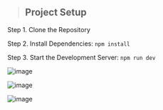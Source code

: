 > ## Project Setup

Step 1. Clone the Repository

Step 2. Install Dependencies: `npm install`

Step 3. Start the Development Server: `npm run dev`


![image](https://github.com/user-attachments/assets/63af5477-82e9-4234-8bf3-42b7471290d0)

![image](https://github.com/user-attachments/assets/d3f9892c-3336-494a-9d27-377ddc693b9b)

![image](https://github.com/user-attachments/assets/e740c628-03b5-4f62-8405-7faa665b2657)
